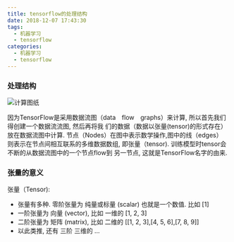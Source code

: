 ```yaml
---
title: tensorflow的处理结构
date: 2018-12-07 17:43:30
tags:
  - 机器学习
  - tensorflow
categories:
  - 机器学习
  - tensorflow
---
```

### 处理结构
![计算图纸](https://www.tensorflow.org/images/tensors_flowing.gif)

因为TensorFlow是采用数据流图（data　flow　graphs）来计算, 所以首先我们得创建一个数据流流图, 然后再将我
们的数据（数据以张量(tensor)的形式存在）放在数据流图中计算. 节点（Nodes）在图中表示数学操作,图中的线（edges）
则表示在节点间相互联系的多维数据数组, 即张量（tensor). 训练模型时tensor会不断的从数据流图中的一个节点flow到
另一节点, 这就是TensorFlow名字的由来.

### 张量的意义
张量（Tensor):

- 张量有多种. 零阶张量为 纯量或标量 (scalar) 也就是一个数值. 比如 [1]
- 一阶张量为 向量 (vector), 比如 一维的 [1, 2, 3]
- 二阶张量为 矩阵 (matrix), 比如 二维的 [[1, 2, 3],[4, 5, 6],[7, 8, 9]]
- 以此类推, 还有 三阶 三维的 …


